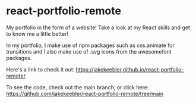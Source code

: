 # react-portfolio-remote

My portfolio in the form of a website! Take a look at my React skills and get to know me a little better!

In my portfolio, I make use of npm packages such as css.animate for transitions and I also make use of .svg icons from the awesomefont packages.

Here's a link to check it out: https://jakekeebler.github.io/react-portfolio-remote/

To see the code, check out the main branch, or click here: https://github.com/jakekeebler/react-portfolio-remote/tree/main
